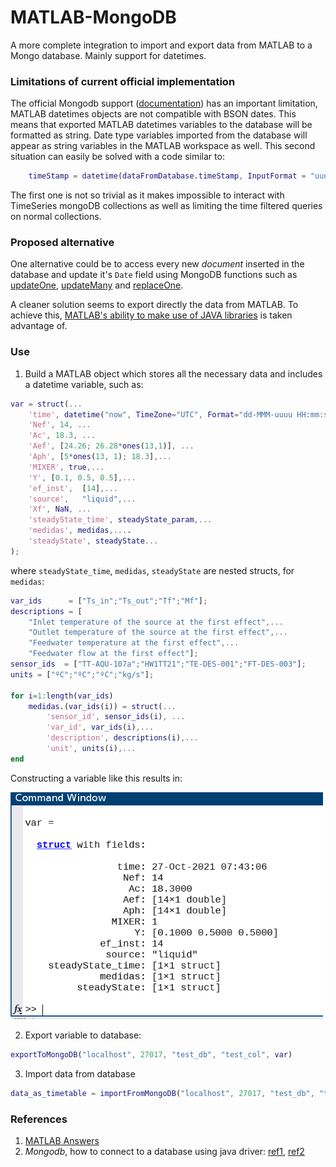 # MATLAB-MongoDB
A more complete integration to import and export data from MATLAB to a Mongo database. Mainly support for datetimes.

### Limitations of current official implementation
The official Mongodb support ([documentation](https://www.mathworks.com/help/database/ug/import-and-export-matlab-objects-using-mongodb.html)) has an important limitation, MATLAB datetimes objects are not compatible with BSON dates. This means that exported MATLAB datetimes variables to the database will be formatted as string. Date type variables imported from the database will appear as string variables in the MATLAB workspace as well. This second situation can easily be solved with a code similar to:
```MATLAB
    timeStamp = datetime(dataFromDatabase.timeStamp, InputFormat = "uuuu-MM-dd'T'HH:mm:ss.SSS'Z'", Timezone  );
```
The first one is not so trivial as it makes impossible to interact with TimeSeries mongoDB collections as well as limiting the time filtered queries on normal collections.

### Proposed alternative
One alternative could be to access every new *document* inserted in the database and update it's `Date` field using MongoDB functions such as [updateOne](https://docs.mongodb.com/manual/reference/method/db.collection.updateOne/#mongodb-method-db.collection.updateOne), [updateMany](https://docs.mongodb.com/manual/reference/method/db.collection.updateMany/#mongodb-method-db.collection.updateMany) and [replaceOne](https://docs.mongodb.com/manual/reference/method/db.collection.replaceOne/#mongodb-method-db.collection.replaceOne). 

A cleaner solution seems to export directly the data from MATLAB. To achieve this, [MATLAB's ability to make use of JAVA libraries](https://www.mathworks.com/help/matlab/matlab-engine-api-for-java.html) is taken advantage of.  
### Use
1. Build a MATLAB object which stores all the necessary data and includes a datetime variable, such as:
```MATLAB
var = struct(...
    'time', datetime("now", TimeZone="UTC", Format="dd-MMM-uuuu HH:mm:ss"); ,...
    'Nef', 14, ...
    'Ac', 18.3, ...
    'Aef', [24.26; 26.28*ones(13,1)], ...
    'Aph', [5*ones(13, 1); 18.3],...
    'MIXER', true,...
    'Y', [0.1, 0.5, 0.5],...
    'ef_inst',  [14],...
    'source',   "liquid",...
    'Xf', NaN, ...
    'steadyState_time', steadyState_param,...
    'medidas', medidas,....
    'steadyState', steadyState...
);
```
where `steadyState_time`, `medidas`, `steadyState` are nested structs, for `medidas`:
```MATLAB
var_ids      = ["Ts_in";"Ts_out";"Tf";"Mf"];
descriptions = [
    "Inlet temperature of the source at the first effect",...
    "Outlet temperature of the source at the first effect",...
    "Feedwater temperature at the first effect",...
    "Feedwater flow at the first effect"];
sensor_ids  = ["TT-AQU-107a";"HW1TT21";"TE-DES-001";"FT-DES-003"];
units = ["ºC";"ºC";"ºC";"kg/s"];

for i=1:length(var_ids)
    medidas.(var_ids(i)) = struct(...
        'sensor_id', sensor_ids(i), ...
        'var_id', var_ids(i),...
        'description', descriptions(i),...
        'unit', units(i),...
end
```
Constructing a variable like this results in:

<img src=".screenshot.png" width="500"/>

2. Export variable to database:
```MATLAB
exportToMongoDB("localhost", 27017, "test_db", "test_col", var)
```

3. Import data from database
```MATLAB
data_as_timetable = importFromMongoDB("localhost", 27017, "test_db", "test_col"); 
```

### References
1. [MATLAB Answers](https://www.mathworks.com/matlabcentral/answers/713843-can-i-load-java-classes-into-matlab-r2020b-using-maven)
2. *Mongodb*, how to connect to a database using java driver: [ref1](https://mongodb.github.io/mongo-java-driver/4.1/driver/getting-started/quick-start/), [ref2](https://docs.mongodb.com/manual/reference/connection-string/)
